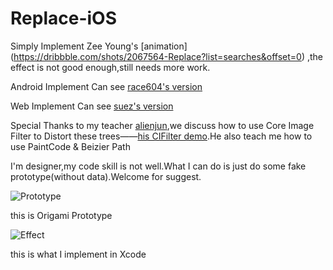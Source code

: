 # Replace-iOS

Simply Implement Zee Young's [animation] (https://dribbble.com/shots/2067564-Replace?list=searches&offset=0) ,the effect is not good enough,still needs more work.


Android Implement Can see [race604's version](https://github.com/race604/FlyRefresh)

Web Implement Can see [suez's version](http://codepen.io/suez/pen/oXLroX)


Special Thanks to my teacher [alienjun](https://github.com/alienjun),we discuss how to use Core Image Filter to Distort these trees——[his CIFilter demo](https://github.com/alienjun/CITwirlDistortionDemo).He also teach me how to use PaintCode & Beizier Path

I'm designer,my code skill is not well.What I can do is just do some fake prototype(without data).Welcome for suggest.

![Prototype](https://github.com/MartinRGB/Replace-iOS/blob/master/Asset/Parallax-QC.gif?raw=true)

this is Origami Prototype

![Effect](https://github.com/MartinRGB/Replace-iOS/blob/master/1.gif?raw=true)

this is what I implement in Xcode 
